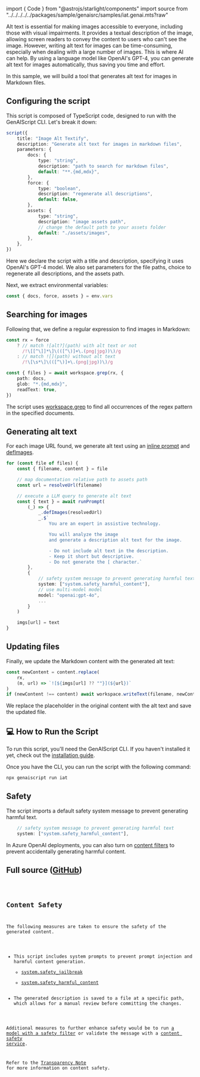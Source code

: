 import { Code } from "@astrojs/starlight/components"
import source from "../../../../../packages/sample/genaisrc/samples/iat.genai.mts?raw"

Alt text is essential for making images accessible to everyone, including those with visual impairments. It provides a textual description of the image, allowing screen readers to convey the content to users who can't see the image.
However, writing alt text for images can be time-consuming, especially when dealing with a large number of images. This is where AI can help. By using a language model like OpenAI's GPT-4, you can generate alt text for images automatically, thus saving you time and effort.

In this sample, we will build a tool that generates alt text for images in Markdown files.

## Configuring the script

This script is composed of TypeScript code, designed to run with the GenAIScript CLI. Let's break it down:

```ts
script({
    title: "Image Alt Textify",
    description: "Generate alt text for images in markdown files",
    parameters: {
        docs: {
            type: "string",
            description: "path to search for markdown files",
            default: "**.{md,mdx}",
        },
        force: {
            type: "boolean",
            description: "regenerate all descriptions",
            default: false,
        },
        assets: {
            type: "string",
            description: "image assets path",
            // change the default path to your assets folder
            default: "./assets/images",
        },
    },
})
```

Here we declare the script with a title and description, specifying it uses OpenAI's GPT-4 model.
We also set parameters for the file paths, choice to regenerate all descriptions, and the assets path.

Next, we extract environmental variables:

```ts
const { docs, force, assets } = env.vars
```

## Searching for images

Following that, we define a regular expression to find images in Markdown:

```ts
const rx = force
    ? // match ![alt?](path) with alt text or not
      /!\[[^\]]*\]\(([^\)]+\.(png|jpg))\)/g
    : // match ![](path) without alt text
      /!\[\s*\]\(([^\)]+\.(png|jpg))\)/g

const { files } = await workspace.grep(rx, {
    path: docs,
    glob: "*.{md,mdx}",
    readText: true,
})
```

The script uses [workspace.grep](/genaiscript/reference/scripts/files#grep) to find all occurrences of the regex pattern in the specified documents.

## Generating alt text

For each image URL found, we generate alt text using an [inline prompt](/genaiscript/reference/scripts/inline-prompts)
and [defImages](/genaiscript/reference/scripts/images).

```ts
for (const file of files) {
    const { filename, content } = file

    // map documentation relative path to assets path
    const url = resolveUrl(filename)

    // execute a LLM query to generate alt text
    const { text } = await runPrompt(
        (_) => {
            _.defImages(resolvedUrl)
            _.$`
                You are an expert in assistive technology.

                You will analyze the image
                and generate a description alt text for the image.

                - Do not include alt text in the description.
                - Keep it short but descriptive.
                - Do not generate the [ character.`
        },
        {
            // safety system message to prevent generating harmful text
            system: ["system.safety_harmful_content"],
            // use multi-model model
            model: "openai:gpt-4o",
            ...
        }
    )

    imgs[url] = text
}
```

## Updating files

Finally, we update the Markdown content with the generated alt text:

```ts
const newContent = content.replace(
    rx,
    (m, url) => `![${imgs[url] ?? ""}](${url})`
)
if (newContent !== content) await workspace.writeText(filename, newContent)
```

We replace the placeholder in the original content with the alt text and save the updated file.

## 💻 How to Run the Script

To run this script, you'll need the GenAIScript CLI. If you haven't installed it yet, check out the [installation guide](https://microsoft.github.io/genaiscript/getting-started/installation).

Once you have the CLI, you can run the script with the following command:

```bash
npx genaiscript run iat
```

## Safety

The script imports a default safety system message to prevent generating harmful text.

```js
    // safety system message to prevent generating harmful text
    system: ["system.safety_harmful_content"],
```

In Azure OpenAI deployments, you can also turn on [content filters](https://learn.microsoft.com/en-us/azure/ai-services/openai/concepts/content-filter)
to prevent accidentally generating harmful content.

## Full source ([GitHub](https://github.com/microsoft/genaiscript/blob/main/packages/sample/genaisrc/samples/iat.genai.mts))

<Code code={source} wrap={true} lang="ts" title="iat.genai.mts" />

## Content Safety

The following measures are taken to ensure the safety of the generated content.

- This script includes system prompts to prevent prompt injection and harmful content generation.
    - [system.safety_jailbreak](/genaiscript/reference/scripts/system#systemsafety_jailbreak)
    - [system.safety_harmful_content](/genaiscript/reference/scripts/system#systemsafety_harmful_content)
- The generated description is saved to a file at a specific path, which allows for a manual review before committing the changes.

Additional measures to further enhance safety would be to run [a model with a safety filter](https://learn.microsoft.com/en-us/azure/ai-services/openai/concepts/content-filter?tabs=warning%2Cuser-prompt%2Cpython-new)
or validate the message with a [content safety service](/genaiscript/reference/scripts/content-safety).

Refer to the [Transparency Note](/genaiscript/reference/transparency-note/) for more information on content safety.